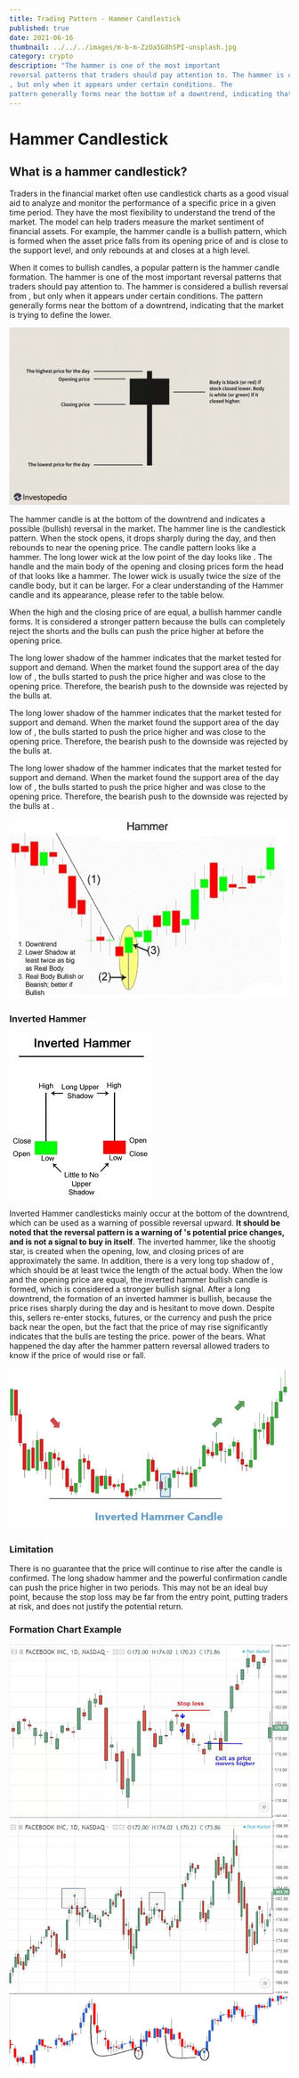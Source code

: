 ```yaml
---
title: Trading Pattern - Hammer Candlestick
published: true
date: 2021-06-16
thumbnail: ../../../images/m-b-m-ZzOa5G8hSPI-unsplash.jpg
category: crypto
description: "The hammer is one of the most important
reversal patterns that traders should pay attention to. The hammer is considered a bullish reversal from
, but only when it appears under certain conditions. The
pattern generally forms near the bottom of a downtrend, indicating that the market is trying to define the lower"
---
```


# Hammer Candlestick

## What is a hammer candlestick?

Traders in the financial market
often use candlestick charts as a good visual aid to analyze and monitor the performance of a specific price
in a given time period. They have the most flexibility to understand the
trend of the market. The model can help traders measure the market sentiment of
financial assets. For example, the hammer candle is a bullish
pattern, which is formed when the asset price falls from its opening price of
and is close to the support level, and only rebounds at
and closes at a high level.

When it comes to bullish candles, a popular pattern is the
hammer candle formation. The hammer is one of the most important
reversal patterns that traders should pay attention to. The hammer is considered a bullish reversal from
, but only when it appears under certain conditions. The
pattern generally forms near the bottom of a downtrend, indicating that the market is trying to define the lower.

![Hammer Signal](../../../images/hammer-candle-stick.webp "Image by Julie Bang © Investopedia 2019")

The hammer candle is at the bottom of the downtrend and
indicates a possible (bullish) reversal in the market. The hammer line is the
candlestick pattern. When the stock opens, it drops sharply during the day, and then
rebounds to near the opening price. The
candle pattern looks like a hammer. The long lower wick at the low point of the day looks like
. The handle and the main body of the opening and closing prices form the head of
that looks like a hammer. The lower wick is usually twice the size of the
candle body, but it can be larger. For a clear understanding of the Hammer
candle and its appearance, please refer to the table below.

When the high and the closing price of
are equal, a bullish hammer candle forms. It is considered a stronger pattern because the
bulls can completely reject the shorts and the bulls can push the price higher at
before the opening price.

The long lower shadow of the hammer indicates that the market tested
for support and demand. When the market found the support area of the day low of
, the bulls started to push the price higher and
was close to the opening price. Therefore, the bearish push to the downside was rejected by the bulls at.

The long lower shadow of the hammer indicates that the market tested
for support and demand. When the market found the support area of the day low of
, the bulls started to push the price higher and
was close to the opening price. Therefore, the bearish push to the downside was rejected by the bulls at.

The long lower shadow of the hammer indicates that the market tested
for support and demand. When the market found the support area of the day low of
, the bulls started to push the price higher and
was close to the opening price. Therefore, the bearish push to the downside was rejected by the bulls at
.

![Hammer Signal](../../../images/hammer2.webp "Image source nirmalbang")

### Inverted Hammer

![Inverted Hammer Signal](../../../images/hammer3.webp "Image source nirmalbang")

Inverted Hammer candlesticks mainly occur at the bottom of the
downtrend, which can be used as a warning of possible reversal upward.
**It should be noted that the reversal pattern is a warning of
's potential price changes, and is not a signal to buy in itself**. The
inverted hammer, like the shootig star, is created when the opening, low, and closing prices of
are approximately the same. In addition, there is a very long top shadow of
, which should be at least twice the length of the actual
body. When the low and the opening price are equal, the
inverted hammer bullish candle is formed, which is considered a stronger bullish signal.
After a long downtrend, the formation of an inverted hammer
is bullish, because the price rises
sharply during the day and is hesitant to move down. Despite this, sellers re-enter stocks, futures,
or the currency and push the price back near the open, but the fact that the price of
may rise significantly indicates that the bulls are testing the price. power of the
bears. What happened the day after the
hammer pattern reversal allowed traders to know if the price of
would rise or fall.

![Inverted Hammer Formation](../../../images/hammer4.webp "Image source nirmalbang")

### Limitation

There is no guarantee that the price will continue to rise
after the candle is confirmed. The long shadow hammer and the powerful
confirmation candle can push the price higher in two periods.
This may not be an ideal buy point, because the stop loss may be far from the entry point, putting traders at risk, and does not justify the potential return.

### Formation Chart Example

![ Hammer Fomation 1](../../../images/hanging_man_trade_strategy-5bfd934f46e0fb00518666ed.webp "image source investopedia")
![ Hammer Fomation 2](../../../images/hanging_man_candlestick_chart_example-5bfd9351c9e77c0051c1a728.webp "image source investopedia")
![ Hammer Fomation 3](../../../images/M2.webp "image source zerodha")
